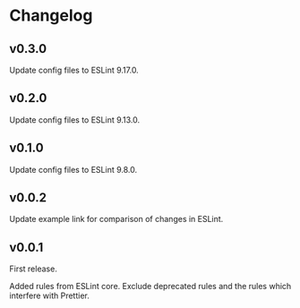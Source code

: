 # Changelog

## v0.3.0

Update config files to ESLint 9.17.0.

## v0.2.0

Update config files to ESLint 9.13.0.

## v0.1.0

Update config files to ESLint 9.8.0.

## v0.0.2

Update example link for comparison of changes in ESLint.

## v0.0.1

First release.

Added rules from ESLint core.
Exclude deprecated rules and the rules which interfere with Prettier.
